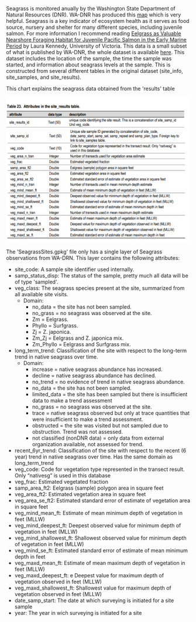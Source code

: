 Seagrass is monitored anually by the Washington State Department of Natural Resources (DNR). WA-DNR has produced this [map](https://www.arcgis.com/apps/webappviewer/index.html?id=83b8389234454abc8725827b49272a31) which is very helpful. Seagrass is a key indicator of ecosystem health as it serves as food source, nursery and shelter for many different species, including juvenile salmon. For more information I recommend reading [Eelgrass as Valuable Nearshore Foraging Habitat for Juvenile Pacific Salmon in the Early Marine Period](https://dspace.library.uvic.ca/handle/1828/7683) by Laura Kennedy, University of Victoria. This data is a small subset of what is published by WA-DNR, the whole dataset is available [here](https://data-wadnr.opendata.arcgis.com/search?groupIds=6156be63723248acb386917641ff397f&q=puget%20sound%20seagrass%20monitoring%20complete%20download). This dataset includes the location of the sample, the time the sample was started, and information about seagrass levels at the sample. This is constructed from several different tables in the original dataset (site_info, site_samples, and site_results).

This chart explains the seagrass data obtained from the 'results' table

![Seagrass Variable Dictionary](https://raw.githubusercontent.com/OscarLewis/salmon-fishing/main/Seagrass/results_table.png)

The 'SeagrassSites.gpkg' file only has a single layer of Seagrass observations from WA-DRN. This layer contains the following attributes:

- site_code: A sample site identifier used internally.
- samp_status_disp: The status of the sample, pretty much all data will be of type 'sampled'.
- veg_class: The seagrass species present at the site, summarized from all available site visits.
  - Domain:
    - no_data = the site has not been sampled.
    - no_grass = no seagrass was observed at the site.
    - Zm = Eelgrass.
    - Phyllo = Surfgrass.
    - Zj = Z. japonica.
    - Zm_Zj = Eelgrass and Z. japonica mix.
    - Zm_Phyllo = Eelgrass and Surfgrass mix.
- long_term_trend: Classification of the site with respect to the long-term trend in native seagrass over time.
  - Domain:
    - increase = native seagrass abundance has increased.
    - decline = native seagrass abundance has declined.
    - no_trend = no evidence of trend in native seagrass abundance.
    - no_data = the site has not been sampled.
    - limited_data = the site has been sampled but there is insufficient data to make a trend assessment
    - no_grass = no seagrass was observed at the site.
    - trace = native seagrass observed but only at trace quantities that were insufficient to make a trend assessment.
    - obstructed = the site was visited but not sampled due to obstruction. Trend was not assessed.
    - not classified (nonDNR data) = only data from external organization
      available, not assessed for trend.
- recent_6yr_trend: Classification of the site with respect to the recent (6 year) trend in native seagrass over time. Has the same domain as long_term_trend
- veg_code: Code for vegetation type represented in the transect result. Only “nativesg” is used in this database
- veg_frac: Estimated vegetated fraction
- samp_area_ft2: Eelgrass (sample) polygon area in square feet
- veg_area_ft2: Estimated vegetation area in square feet
- veg_area_se_ft2: Estimated standard error of estimate of vegetation area in square feet
- veg_mind_mean_ft: Estimate of mean minimum depth of vegetation in feet (MLLW)
- veg_mind_deepest_ft: Deepest observed value for minimum depth of vegetation in feet (MLLW)
- veg_mind_shallowest_ft: Shallowest observed value for minimum depth of vegetation in feet (MLLW)
- veg_mind_se_ft: Estimated standard error of estimate of mean minimum depth in feet
- veg_maxd_mean_ft: Estimate of mean maximum depth of vegetation in feet (MLLW)
- veg_maxd_deepest_ft: e Deepest value for maximum depth of vegetation observed in feet (MLLW)
- veg_maxd_shallowest_ft: Shallowest value for maximum depth of vegetation observed in feet (MLLW)
- date_samp_start: The date at which surveying is initiated for a site sample
- year: The year in wich surveying is initiated for a site
